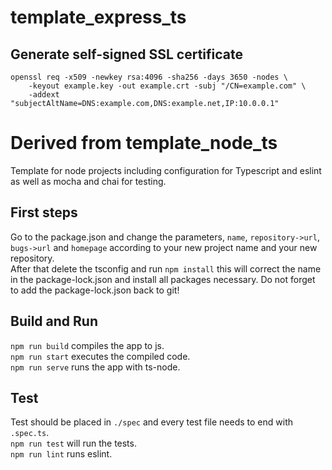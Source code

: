 # template_express_ts

## Generate self-signed SSL certificate
```
openssl req -x509 -newkey rsa:4096 -sha256 -days 3650 -nodes \
    -keyout example.key -out example.crt -subj "/CN=example.com" \
    -addext "subjectAltName=DNS:example.com,DNS:example.net,IP:10.0.0.1"
```

# Derived from template_node_ts
Template for node projects including configuration for Typescript and eslint 
as well as mocha and chai for testing.

## First steps
Go to the package.json and change the parameters, `name`, `repository->url`,
`bugs->url` and `homepage` according to your new project name and your new
repository.  
After that delete the tsconfig and run `npm install` this will correct the name in the
package-lock.json and install all packages necessary. Do not forget to add the 
package-lock.json back to git!

## Build and Run
`npm run build` compiles the app to js.  
`npm run start` executes the compiled code.  
`npm run serve` runs the app with ts-node.  

## Test
Test should be placed in `./spec` and every test file needs to end with `.spec.ts`.  
`npm run test` will run the tests.  
`npm run lint` runs eslint.
